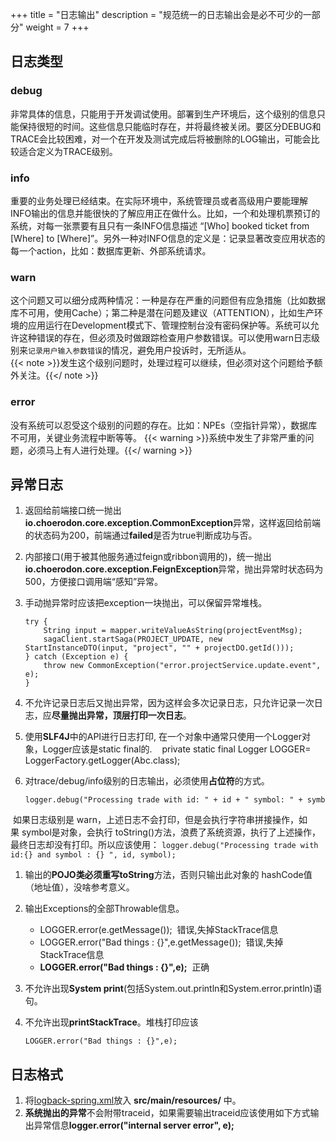 +++
title = "日志输出"
description = "规范统一的日志输出会是必不可少的一部分"
weight = 7
+++

## 日志类型


### debug    
非常具体的信息，只能用于开发调试使用。部署到生产环境后，这个级别的信息只能保持很短的时间。这些信息只能临时存在，并将最终被关闭。要区分DEBUG和TRACE会比较困难，对一个在开发及测试完成后将被删除的LOG输出，可能会比较适合定义为TRACE级别。    
### info    
重要的业务处理已经结束。在实际环境中，系统管理员或者高级用户要能理解INFO输出的信息并能很快的了解应用正在做什么。比如，一个和处理机票预订的系统，对每一张票要有且只有一条INFO信息描述 “[Who] booked ticket from [Where] to [Where]”。另外一种对INFO信息的定义是：记录显著改变应用状态的每一个action，比如：数据库更新、外部系统请求。    
### warn    
这个问题又可以细分成两种情况：一种是存在严重的问题但有应急措施（比如数据库不可用，使用Cache）；第二种是潜在问题及建议（ATTENTION），比如生产环境的应用运行在Development模式下、管理控制台没有密码保护等。系统可以允许这种错误的存在，但必须及时做跟踪检查用户参数错误。可以使用warn日志级别来`记录用户输入参数错误`的情况，避免用户投诉时，无所适从。  
{{< note >}}发生这个级别问题时，处理过程可以继续，但必须对这个问题给予额外关注。{{</ note >}}
### error    
没有系统可以忍受这个级别的问题的存在。比如：NPEs（空指针异常），数据库不可用，关键业务流程中断等等。
{{< warning >}}系统中发生了非常严重的问题，必须马上有人进行处理。{{</ warning >}}

## 异常日志

1. 返回给前端接口统一抛出**io.choerodon.core.exception.CommonException**异常，这样返回给前端的状态码为200，前端通过**failed**是否为true判断成功与否。
1. 内部接口(用于被其他服务通过feign或ribbon调用的)，统一抛出**io.choerodon.core.exception.FeignException**异常，抛出异常时状态码为500，方便接口调用端“感知”异常。
1. 手动抛异常时应该把exception一块抛出，可以保留异常堆栈。

    ```
    try {
        String input = mapper.writeValueAsString(projectEventMsg);
        sagaClient.startSaga(PROJECT_UPDATE, new StartInstanceDTO(input, "project", "" + projectDO.getId()));
    } catch (Exception e) {
        throw new CommonException("error.projectService.update.event", e);
    }
    ```
1. 不允许记录日志后又抛出异常，因为这样会多次记录日志，只允许记录一次日志，应**尽量抛出异常，顶层打印一次日志**。  
1. 使用**SLF4J**中的API进行日志打印, 在一个对象中通常只使用一个Logger对象，Logger应该是static final的.  
 private static final Logger LOGGER= LoggerFactory.getLogger(Abc.class);  
1. 对trace/debug/info级别的日志输出，必须使用**占位符**的方式。  
    ```
    logger.debug("Processing trade with id: " + id + " symbol: " + symbol);
    ```
 如果日志级别是 warn，上述日志不会打印，但是会执行字符串拼接操作，如果 symbol是对象，会执行 toString()方法，浪费了系统资源，执行了上述操作，最终日志却没有打印。所以应该使用：
    ```
    logger.debug("Processing trade with id:{} and symbol : {} ", id, symbol);  
    ```
1. 输出的**POJO类必须重写toString**方法，否则只输出此对象的 hashCode值（地址值），没啥参考意义。  
1. 输出Exceptions的全部Throwable信息。  

    - LOGGER.error(e.getMessage());  错误,失掉StackTrace信息  
    - LOGGER.error("Bad things : {}",e.getMessage());  错误,失掉StackTrace信息  
    - **LOGGER.error("Bad things : {}",e);**  正确  

1. 不允许出现**System print**(包括System.out.println和System.error.println)语句。  
1. 不允许出现**printStackTrace**。堆栈打印应该
    ```
    LOGGER.error("Bad things : {}",e);
    ```


## 日志格式

1. 将[logback-spring.xml](../logback-spring.xml)放入 **src/main/resources/** 中。
2. **系统抛出的异常**不会附带traceid，如果需要输出traceid应该使用如下方式输出异常信息**logger.error("internal server error", e);**

